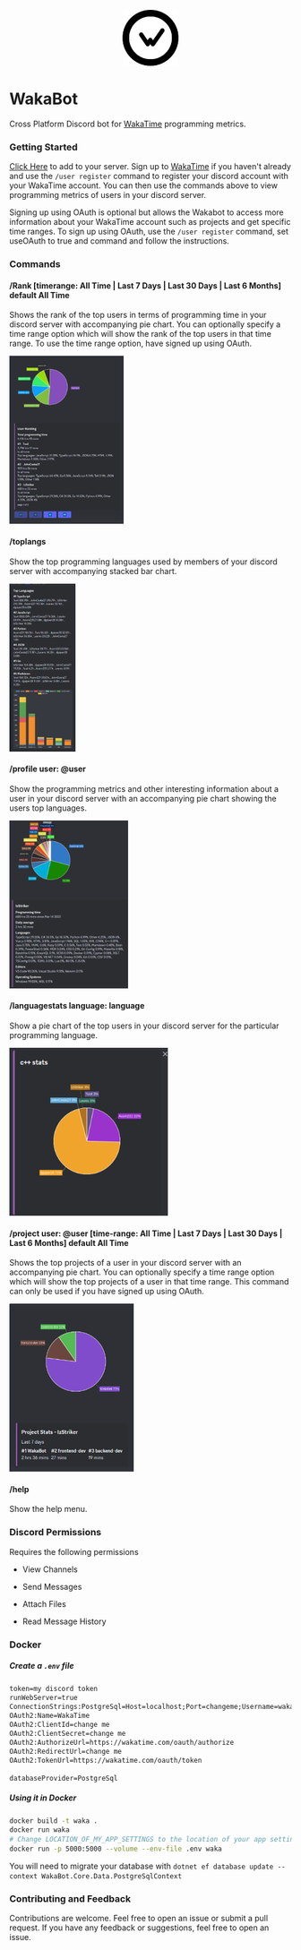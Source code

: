 <p align="center">
<img src="Images/Logo/black-wakatime.svg" alt="WakaTime Logo" style="width: 100px; height: 100px;" />
</p>

# WakaBot

Cross Platform Discord bot for [WakaTime](https://wakatime.com) programming metrics.

### Getting Started

[Click Here](https://discord.com/oauth2/authorize?client_id=955935991087128596&permissions=274878036992&scope=bot%20applications.commands) to add to your server. Sign up to [WakaTime](https://wakatime.com) if you haven't already and use the `/user register` command to register your discord account with your WakaTime account. You can then use the commands above to view programming metrics of users in your discord server.

Signing up using OAuth is optional but allows the Wakabot to access more information about your WakaTime account such as projects and get specific time ranges. To sign up using OAuth, use the `/user register` command, set useOAuth to true and command and follow the instructions.

### Commands

#### /Rank [timerange: All Time | Last 7 Days | Last 30 Days | Last 6 Months] default All Time

Shows the rank of the top users in terms of programming time in your discord server with accompanying pie chart. You can optionally specify a time range option which will show the rank of the top users in that time range. To use the time range option, have signed up using OAuth.

<img src="Images/Rank.png" alt="Rank Command" style="height: 300px;" />

#### /toplangs

Show the top programming languages used by members of your discord server with accompanying stacked bar chart.

<img src="Images/TopLangs.png" alt="TopLangs Command" style="height: 300px;" />

#### /profile user: @user

Show the programming metrics and other interesting information about a user in your discord server with an accompanying pie chart showing the users top languages.

<img src="Images/Profile.png" alt="Profile Command" style="height: 300px;" />

#### /languagestats language: language

Show a pie chart of the top users in your discord server for the particular programming language.

<img src="Images/LanguageStats.png" alt="LanguageStats Command" style="height: 300px;" />

#### /project user: @user [time-range: All Time | Last 7 Days | Last 30 Days | Last 6 Months] default All Time

Shows the top projects of a user in your discord server with an accompanying pie chart. You can optionally specify a time range option which will show the top projects of a user in that time range. This command can only be used if you have signed up using OAuth.

<img src="Images/Project.png" alt="Project Command" style="height: 300px;" />

#### /help

Show the help menu.

### Discord Permissions

Requires the following permissions

- View Channels

- Send Messages

- Attach Files

- Read Message History

### Docker

##### Create a `.env` file
```env-file
token=my discord token
runWebServer=true
ConnectionStrings:PostgreSql=Host=localhost;Port=changeme;Username=waka;Password=changeme;Database=waka
OAuth2:Name=WakaTime
OAuth2:ClientId=change me
OAuth2:ClientSecret=change me
OAuth2:AuthorizeUrl=https://wakatime.com/oauth/authorize
OAuth2:RedirectUrl=change me
OAuth2:TokenUrl=https://wakatime.com/oauth/token

databaseProvider=PostgreSql
```

##### Using it in Docker 

```sh
docker build -t waka .
docker run waka
# Change LOCATION_OF_MY_APP_SETTINGS to the location of your app settings!!
docker run -p 5000:5000 --volume --env-file .env waka
```

You will need to migrate your database with `dotnet ef database update --context WakaBot.Core.Data.PostgreSqlContext`

### Contributing and Feedback

Contributions are welcome. Feel free to open an issue or submit a pull request. If you have any feedback or suggestions, feel free to open an issue.
